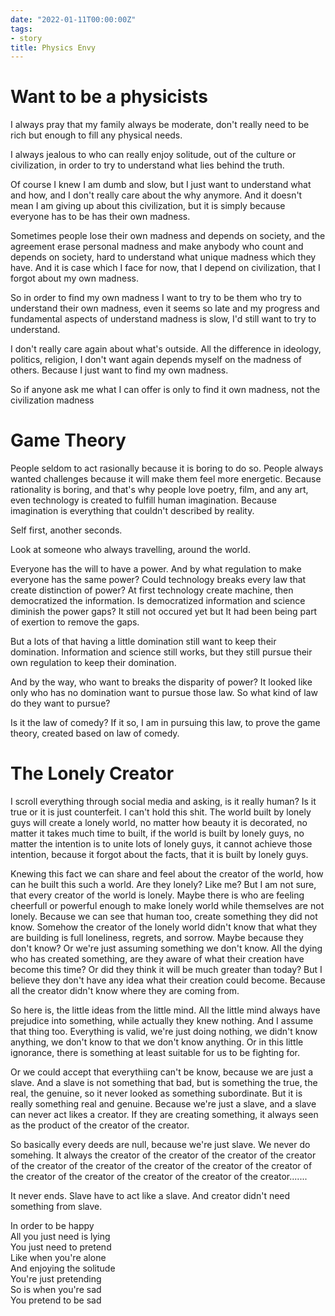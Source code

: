 ```yaml
---
date: "2022-01-11T00:00:00Z"
tags:
- story
title: Physics Envy
---
```


# Want to be a physicists

I always pray that my family always be moderate, don't really need to be rich but enough to fill any physical needs.

I always jealous to who can really enjoy solitude, out of the culture or civilization, in order to try to understand what lies behind the truth.

Of course I knew I am dumb and slow, but I just want to understand what and how, and I don't really care about the why anymore. And it doesn't mean I am giving up about this civilization, but it is simply because everyone has to be has their own madness.

Sometimes people lose their own madness and depends on society, and the agreement erase personal madness and make anybody who count and depends on society, hard to understand what unique madness which they have. And it is case which I face for now, that I depend on civilization, that I forgot about my own madness.

So in order to find my own madness I want to try to be them who try to understand their own madness, even it seems so late and my progress and fundamental aspects of understand madness is slow, I'd still want to try to understand.

I don't really care again about what's outside. All the difference in ideology, politics, religion, I don't want again depends myself on the madness of others. Because I just want to find my own madness.

So if anyone ask me what I can offer is only to find it own madness, not the civilization madness

# Game Theory

People seldom to act rasionally because it is boring to do so. People always wanted challenges because it will make them feel more energetic. Because rationality is boring, and that's why people love poetry, film, and any art, even technology is created to fulfill human imagination. Because imagination is everything that couldn't described by reality.

Self first, another seconds.

Look at someone who always travelling, around the world.

Everyone has the will to have a power. And by what regulation to make everyone has the same power? Could technology breaks every law that create distinction of power? At first technology create machine, then democratized the information. Is democratized information and science diminish the power gaps? It still not occured yet but It had been being part of exertion to remove the gaps.

But a lots of that having a little domination still want to keep their domination. Information and science still works, but they still pursue their own regulation to keep their domination.

And by the way, who want to breaks the disparity of power? It looked like only who has no domination want to pursue those law. So what kind of law do they want to pursue?

Is it the law of comedy? If it so, I am in pursuing this law, to prove the game theory, created based on law of comedy.

# The Lonely Creator

I scroll everything through social media and asking, is it really human? Is it true or it is just counterfeit. I can't hold this shit. The world built by lonely guys will create a lonely world, no matter how beauty it is decorated, no matter it takes much time to built, if the world is built by lonely guys, no matter the intention is to unite lots of lonely guys, it cannot achieve those intention, because it forgot about the facts, that it is built by lonely guys.

Knewing this fact we can share and feel about the creator of the world, how can he built this such a world. Are they lonely? Like me? But I am not sure, that every creator of the world is lonely. Maybe there is who are feeling cheerfull or powerful enough to make lonely world while themselves are not lonely. Because we can see that human too, create something they did not know. Somehow the creator of the lonely world didn't know that what they are building is full loneliness, regrets, and sorrow. Maybe because they don't know? Or we're just assuming something we don't know. All the dying who has created something, are they aware of what their creation have become this time? Or did they think it will be much greater than today? But I believe they don't have any idea what their creation could become. Because all the creator didn't know where they are coming from.

So here is, the little ideas from the little mind. All the little mind always have prejudice into something, while actually they knew nothing. And I assume that thing too. Everything is valid, we're just doing nothing, we didn't know anything, we don't know to that we don't know anything. Or in this little ignorance, there is something at least suitable for us to be fighting for.

Or we could accept that everythiing can't be know, because we are just a slave. And a slave is not something that bad, but is something the true, the real, the genuine, so it never looked as something subordinate. But it is really something real and genuine. Because we're just a slave, and a slave can never act likes a creator. If they are creating something, it always seen as the product of the creator of the creator.

So basically every deeds are null, because we're just slave. We never do somehing. It always the creator of the creator of the creator of the creator of the creator of the creator of the creator of the creator of the creator of the creator of the creator of the creator of the creator of the creator.......

It never ends. Slave have to act like a slave. And creator didn't need something from slave.

<div style="text-align: left;">In order to be happy</div><div style="text-align: left;">All you just need is lying</div><div>You just need to pretend</div><div>Like when you're alone</div><div>And enjoying the solitude</div><div>You're just pretending</div><div>So is when you're sad</div><div>You pretend to be sad</div>